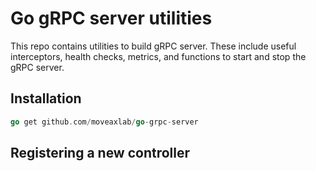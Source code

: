 # Go gRPC server utilities

This repo contains utilities to build gRPC server.
These include useful interceptors, health checks, metrics,
and functions to start and stop the gRPC server.

## Installation

```go
go get github.com/moveaxlab/go-grpc-server
```

## Registering a new controller